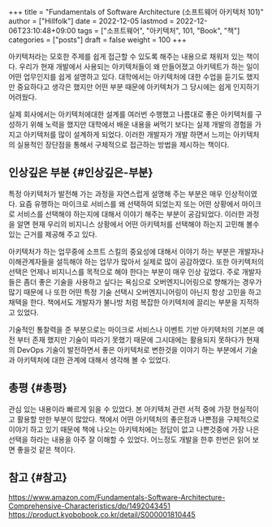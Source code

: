 +++
title = "Fundamentals of Software Architecture (소프트웨어 아키텍처 101)"
author = ["Hillfolk"]
date = 2022-12-05
lastmod = 2022-12-06T23:10:48+09:00
tags = ["소프트웨어", "아키텍처", 101, "Book", "책"]
categories = ["posts"]
draft = false
weight = 100
+++

아키텍처라는 모호한 주제를 쉽게 접근할 수 있도록 해주는 내용으로 채워저 있는 책이다. 우리가 현재 개발에서 사용되는 아키텍처들이 왜 만들어졌고 아키텍트가 하는 일이 어떤 업무인지를 쉽게 설명하고 있다. 대학에서는 아키텍처에 대한 수업을 듣기도 했지만 중요하다고 생각은 했지만 어떤 부분 때문에 아키텍처가 그 당시에는 쉽게 인지하기 어려웠다.

실제 회사에서는 아키텍처에대한 설계를 여러번 수행했고 나름대로 좋은 아키텍처를 구성하기 위해 노력을 했지만 대학에서 배운 내용을 써먹기 보다는 실제 개발의 경험을 가지고 아키텍처를 많이 설계하게 되었다. 이러한 개발자가 개발 하면서 느끼는 아키텍처의 실용적인 장단점을 통해서 구체적으로 접근하는 방법을 제시하는 책이다.


## 인상깊은 부분 {#인상깊은-부분}

특정 아키텍처가 발전해 가는 과정을 자연스럽게 설명해 주는 부분은 매우 인상적이였다. 요즘 유행하는 마이크로 서비스를 왜 선택하여 되었는지 또는 어떤 상황에서 마이크로 서비스를 선택해야 하는지에 대해서 이야기 해주는 부분이 공감되었다. 이러한 과정을 알면 현재 우리의 비지니스 상황에서 어떤 아키텍처를 선택해야 하는지 고민해 볼수 있는 근거를 제공해 주고 있다.

아키텍처가 하는 업무중에 소프트 스킬의 중요성에 대해서 이야기 하는 부분은 개발자나 이해관계자들을 설득해야 하는 업무가 많아서 실제로 많이 공감하였다. 또한 아키텍처의 선택은 언제나 비지니스를 목적으로 해야 한다는 부분이 매우 인상 깊었다. 주로 개발자들은 좀더 좋은 기술을 사용하고 싶다는 욕심으로 오버엔지니어링으로 향해가는 경우가 많기 때문에 나 또한 어떤 특정 기술 선택시 오버엔지니어링이 아닌지 항상 고민을 하고 채택을 한다. 책에서도 개발자가 불나방 처럼 복잡한 아키텍처에 끌리는 부분을 지적하고 있었다.

기술적인 통찰력을 준 부분으로는 마이크로 서비스나 이벤트 기반 아키텍처의 기본은 예전 부터 존재 했지만 기술이 따라기 못했기 때문에 그시대에는 활용되지 못하다가 현재의 DevOps 기술이 발전하면서 좋은 아키텍처로 변한것을 이야기 하는 부분에서 기술과 아키텍처에 대한 관계에 대해서 생각해 볼 수 있었다.


## 총평 {#총평}

관심 있는 내용이라 빠르게 읽을 수 있었다. 본 아키텍처 관련 서적 중에 가장 현실적이고 활용할 만한 부분이 많았다. 책에서 어떤 아키텍처의 좋은점과 나쁜점을 구체적으로 이야기 하고 있기 때문에 책에 나오는 아키텍처에는 정답이 없고 나쁜것중에 가장 나은 선택을 하라는 내용을 아주 잘 이해할 수 있었다. 어느정도 개발을 한후 한번은 읽어 보면 좋을것 같은 책이다.


## 참고 {#참고}

<https://www.amazon.com/Fundamentals-Software-Architecture-Comprehensive-Characteristics/dp/1492043451>
<https://product.kyobobook.co.kr/detail/S000001810445>
